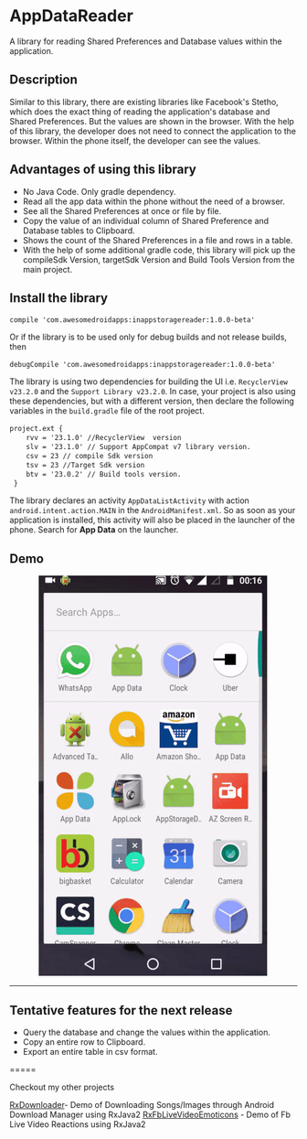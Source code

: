 # AppDataReader

A library for reading Shared Preferences and Database values within the application. 


## Description

Similar to this library, there are existing libraries like Facebook's Stetho, which does the exact thing of reading the application's database and Shared Preferences. But the values are shown in the browser. With the help of this library, the  developer does not need to connect the application to the browser. Within the phone itself, the developer can see the values. 

## Advantages of using this library
* No Java Code. Only gradle dependency.
* Read all the app data within the phone without the need of a browser.
* See all the Shared Preferences at once or file by file.
* Copy the value of an individual column of Shared Preference and Database tables to Clipboard.
* Shows the count of the Shared Preferences in a file and  rows in a table.
* With the help of some additional gradle code, this library will pick up the compileSdk Version, targetSdk Version and  Build Tools Version from the main project.

## Install the library
```
compile 'com.awesomedroidapps:inappstoragereader:1.0.0-beta'
```
Or if the library is to be used only for debug builds and not release builds, then 
```
debugCompile 'com.awesomedroidapps:inappstoragereader:1.0.0-beta'
```

The library is using two dependencies for building the UI i.e. `RecyclerView v23.2.0` and the `Support Library v23.2.0`. In case, your project is also using these dependencies, but with a different version, then declare the following variables in the `build.gradle` file of the root project.

```
project.ext {
    rvv = '23.1.0' //RecyclerView  version
    slv = '23.1.0' // Support AppCompat v7 library version.
    csv = 23 // compile Sdk version
    tsv = 23 //Target Sdk version
    btv = '23.0.2' // Build tools version.
 }
```


The library declares an activity `AppDataListActivity` with action `android.intent.action.MAIN` in the `AndroidManifest.xml`. So as soon as your application is installed, this activity will also be placed in the launcher of the phone. Search for **App Data** on the launcher.  

## Demo 

&nbsp; &nbsp; &nbsp; &nbsp;&nbsp; &nbsp; &nbsp; ![](appstoragereader.gif)

***

## Tentative features for the next release

* Query the database and change the values within the application.
* Copy an entire row to Clipboard.
* Export an entire table in csv format.


=====

Checkout my other projects

[RxDownloader](https://github.com/Ansh1234/RxDownloader)- Demo of Downloading Songs/Images through Android Download Manager using RxJava2
[RxFbLiveVideoEmoticons](https://github.com/Ansh1234/RxFbLiveVideoEmoticons) - Demo of Fb Live Video Reactions using RxJava2


